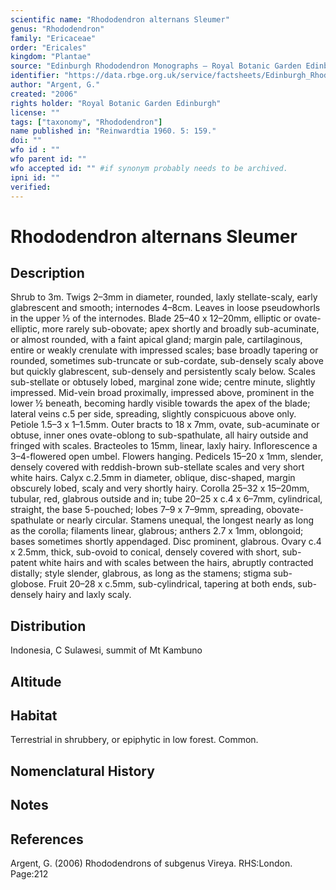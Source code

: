 ```yaml
---
scientific name: "Rhododendron alternans Sleumer"
genus: "Rhododendron"
family: "Ericaceae"
order: "Ericales"
kingdom: "Plantae"
source: "Edinburgh Rhododendron Monographs – Royal Botanic Garden Edinburgh"
identifier: "https://data.rbge.org.uk/service/factsheets/Edinburgh_Rhododendron_Monographs.xhtml"
author: "Argent, G."
created: "2006"
rights holder: "Royal Botanic Garden Edinburgh"
license: ""
tags: ["taxonomy", "Rhododendron"]
name published in: "Reinwardtia 1960. 5: 159."
doi: ""
wfo id : ""
wfo parent id: ""
wfo accepted id: "" #if synonym probably needs to be archived.                      
ipni id: ""
verified:
---
```


                       

# Rhododendron alternans Sleumer

## Description
Shrub to 3m. Twigs 2–3mm in diameter, rounded, laxly stellate-scaly, early glabrescent and smooth; internodes 4–8cm. Leaves in loose pseudowhorls in the upper ½ of the internodes. Blade 25–40 x 12–20mm, elliptic or ovate-elliptic, more rarely sub-obovate; apex shortly and broadly sub-acuminate, or almost rounded, with a faint apical gland; margin pale, cartilaginous, entire or weakly crenulate with impressed scales; base broadly tapering or rounded, sometimes sub-truncate or sub-cordate, sub-densely scaly above but quickly glabrescent, sub-densely and persistently scaly below. Scales sub-stellate or obtusely lobed, marginal zone wide; centre minute, slightly impressed. Mid-vein broad proximally, impressed above, prominent in the lower ½ beneath, becoming hardly visible towards the apex of the blade; lateral veins c.5 per side, spreading, slightly conspicuous above only. Petiole 1.5–3 x 1–1.5mm. Outer bracts to 18 x 7mm, ovate, sub-acuminate or obtuse, inner ones ovate-oblong to sub-spathulate, all hairy outside and fringed with scales. Bracteoles to 15mm, linear, laxly hairy. Inflorescence a 3–4-flowered open umbel. Flowers hanging. Pedicels 15–20 x 1mm, slender, densely covered with reddish-brown sub-­stellate scales and very short white hairs. Calyx c.2.5mm in diameter, oblique, disc-shaped, margin obscurely lobed, scaly and very shortly hairy. Corolla 25–32 x 15–20mm, tubular, red, glabrous outside and in; tube 20–25 x c.4 x 6–7mm, cylindrical, straight, the base 5-pouched; lobes 7–9 x 7–9mm, spreading, obovate-spathulate or nearly circular. Stamens unequal, the longest nearly as long as the corolla; filaments linear, glabrous; anthers 2.7 x 1mm, oblongoid; bases sometimes shortly appendaged. Disc prominent, glabrous. Ovary c.4 x 2.5mm, thick, sub-ovoid to con­ical, densely covered with short, sub-patent white hairs and with scales between the hairs, abruptly contracted distally; style slender, glabrous, as long as the stamens; stigma sub-globose. Fruit 20–28 x c.5mm, sub-cylindrical, tapering at both ends, sub-densely hairy and laxly scaly.

## Distribution
Indonesia, C Sulawesi, summit of Mt Kambuno

## Altitude


## Habitat
Terrestrial in shrubbery, or epiphytic in low forest. Common.

## Nomenclatural History

                       
## Notes


## References

Argent, G. (2006) Rhododendrons of subgenus Vireya. RHS:London. Page:212
